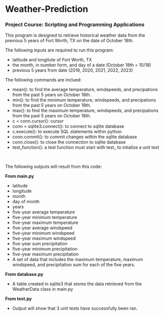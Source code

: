 # Weather-Prediction
### Project Course: Scripting and Programming Applications

This program is designed to retrieve historical weather data from the previous 5 years of Fort Worth, TX on the date of October 18th.
<br>

The following inputs are required to run this program:
* latitude and longitute of Fort Worth, TX
* the month, in number form, and day of a date (October 18th = 10/18)
* previous 5 years from date (2019, 2020, 2021, 2022, 2023) 

The following commands are inclued:
* mean(): to find the average temperature, windspeeds, and precipations from the past 5 years on October 18th.
* min(): to find the minimum temperature, windspeeds, and precipations from the past 5 years on October 18th.
* max(): to find the maximum temperature, windspeeds, and precipations from the past 5 years on October 18th.
* c = conn.cursor(): cursor
* conn = sqlite3.connect(): to connect to sqlite database
* c.execute(): to execute SQL statements within python
* conn.commit(): to commit changes within the sqlite database
* conn.close(): to close the connection to sqlite database
* test_function(): a test function must start with test_ to intialize a unit test
<br>

The following outputs will result from this code: <br>

**From main.py**
* latitude
* longitude
* month
* day of month
* years
* five-year average temperature
* five-year minimum temperature
* five-year maximum temperature
* five-year average windspeed
* five-year minimum windspeed
* five-year maximum windspeed
* five-year sum precipitation
* five-year minimum precipitation
* five-year maximum precipitation
* A set of data that includes the maximum temperature, maximum windspeed, and precipitation sum for each of the five years.

**From database.py**
* A table created in sqlite3 that stores the data retrieved from the WeatherData class in main.py

**From test.py**
* Output will show that 3 unit tests have successfully been ran.
